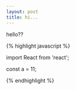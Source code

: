 ```yaml
---
layout: post
title: hi...
---
```


hello??


{% highlight javascript %}

import React from 'react';

const a = 11;

{% endhighlight %}
